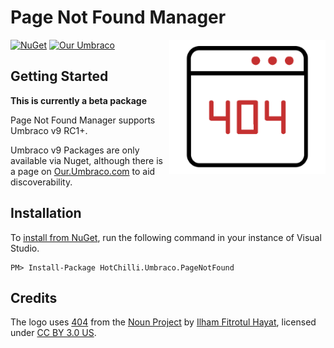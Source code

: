 # Page Not Found Manager

<img src="docs/img/logo.png?raw=true" alt="Page not found" width="250" align="right" />

[![NuGet](https://img.shields.io/nuget/v/HotChilli.Umbraco.PageNotFound.svg)](https://www.nuget.org/packages/HotChilli.Umbraco.PageNotFound/)
[![Our Umbraco](https://img.shields.io/badge/our-umbraco-orange.svg)](https://our.umbraco.com/packages/backoffice-extensions/hot-chilli-page-not-found-manager/)

## Getting Started

**This is currently a beta package**

Page Not Found Manager supports Umbraco v9 RC1+.

Umbraco v9 Packages are only available via Nuget, although there is a page on [Our.Umbraco.com](https://our.umbraco.com/packages/backoffice-extensions/hot-chilli-page-not-found-manager/) to aid discoverability.

## Installation

To [install from NuGet](https://www.nuget.org/packages/HotChilli.Umbraco.PageNotFound/), run the following command in your instance of Visual Studio.

    PM> Install-Package HotChilli.Umbraco.PageNotFound

## Credits

The logo uses [404](https://thenounproject.com/term/404/3283006 ) from the [Noun Project](https://thenounproject.com) by [Ilham Fitrotul Hayat](https://thenounproject.com/fhilham), licensed under [CC BY 3.0 US](https://creativecommons.org/licenses/by/3.0/us/).
